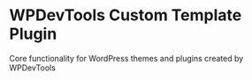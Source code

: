 WPDevTools Custom Template Plugin
=================================

Core functionality for WordPress themes and plugins created by WPDevTools